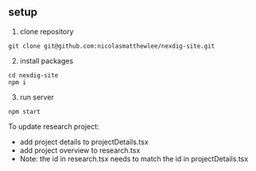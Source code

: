 ## setup

1. clone repository

```shell
git clone git@github.com:nicolasmatthewlee/nexdig-site.git
```

2. install packages

```shell
cd nexdig-site
npm i
```

3. run server

```shell
npm start
```


To update research project:
- add project details to projectDetails.tsx
- add project overview to research.tsx
- Note: the id in research.tsx needs to match the id in projectDetails.tsx

